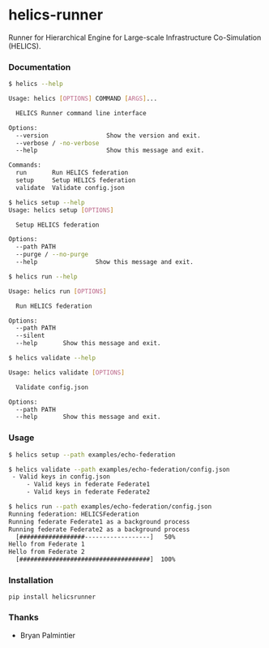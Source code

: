 # helics-runner

Runner for Hierarchical Engine for Large-scale Infrastructure Co-Simulation (HELICS).

### Documentation

```bash
$ helics --help

Usage: helics [OPTIONS] COMMAND [ARGS]...

  HELICS Runner command line interface

Options:
  --version                Show the version and exit.
  --verbose / -no-verbose
  --help                   Show this message and exit.

Commands:
  run       Run HELICS federation
  setup     Setup HELICS federation
  validate  Validate config.json

```

```bash
$ helics setup --help
Usage: helics setup [OPTIONS]

  Setup HELICS federation

Options:
  --path PATH
  --purge / --no-purge
  --help                Show this message and exit.
```

```bash
$ helics run --help

Usage: helics run [OPTIONS]

  Run HELICS federation

Options:
  --path PATH
  --silent
  --help       Show this message and exit.
```

```bash
$ helics validate --help

Usage: helics validate [OPTIONS]

  Validate config.json

Options:
  --path PATH
  --help       Show this message and exit.
```

### Usage

```bash
$ helics setup --path examples/echo-federation

$ helics validate --path examples/echo-federation/config.json
 - Valid keys in config.json
     - Valid keys in federate Federate1
     - Valid keys in federate Federate2

$ helics run --path examples/echo-federation/config.json
Running federation: HELICSFederation
Running federate Federate1 as a background process
Running federate Federate2 as a background process
  [##################------------------]   50%
Hello from Federate 1
Hello from Federate 2
  [####################################]  100%

```

### Installation

```
pip install helicsrunner
```


### Thanks

- Bryan Palmintier

